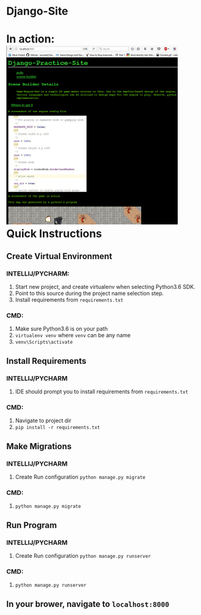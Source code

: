 # Django-Site
In action: ![screenm](screen.jpg?raw=true "Oscreen")
Quick Instructions
===
## Create Virtual Environment

### INTELLIJ/PYCHARM: 
1. Start new project, and create virtualenv when selecting
  Python3.6 SDK.  
1. Point to this source during the project name selection step.
1. Install requirements from `requirements.txt`

### CMD:
1. Make sure Python3.6 is on your path
1. `virtualenv venv` where `venv` can be any name
1. `venv\Scripts\activate`

## Install Requirements

### INTELLIJ/PYCHARM
1. IDE should prompt you to install requirements from `requirements.txt`

### CMD:
1. Navigate to project dir
1. `pip install -r requirements.txt`

## Make Migrations

### INTELLIJ/PYCHARM
1. Create Run configuration `python manage.py migrate`

### CMD:
1. `python manage.py migrate`

## Run Program

### INTELLIJ/PYCHARM
1. Create Run configuration `python manage.py runserver`

### CMD:
1. `python manage.py runserver`

## In your brower, navigate to `localhost:8000`
